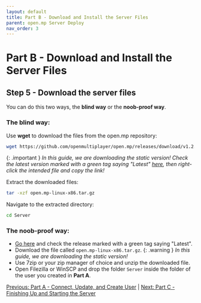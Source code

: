```yaml
---
layout: default
title: Part B - Download and Install the Server Files
parent: open.mp Server Deploy
nav_order: 3
---
```


# Part B - Download and Install the Server Files

## Step 5 - Download the server files

You can do this two ways, the **blind way** or the **noob-proof way**.

### The blind way:

Use **wget** to download the files from the open.mp repository:

```bash
wget https://github.com/openmultiplayer/open.mp/releases/download/v1.2.0.2670/open.mp-linux-x86.tar.gz
```

{: .important }
*In this guide, we are downloading the static version! Check the latest version marked with a green tag saying "Latest" [here](https://github.com/openmultiplayer/open.mp/releases), then right-click the intended file and copy the link!*

Extract the downloaded files:

```bash
tar -xzf open.mp-linux-x86.tar.gz
```

Navigate to the extracted directory:

```bash
cd Server
```

### The noob-proof way:

- [Go here](https://github.com/openmultiplayer/open.mp/releases) and check the release marked with a green tag saying "Latest".
- Download the file called `open.mp-linux-x86.tar.gz`.
{: .warning }
*In this guide, we are downloading the static version!*
- Use 7zip or your zip manager of choice and unzip the downloaded file.
- Open Filezilla or WinSCP and drop the folder `Server` inside the folder of the user you created in **Part A**.

[Previous: Part A - Connect, Update, and Create User](./part-a.md) | [Next: Part C - Finishing Up and Starting the Server](./part-c.md)
